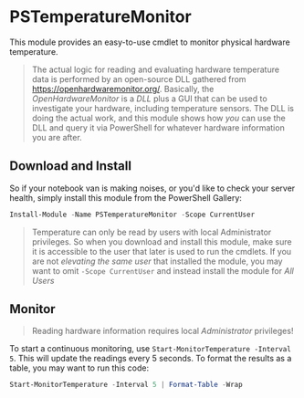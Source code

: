 # PSTemperatureMonitor

This module provides an easy-to-use cmdlet to monitor physical hardware temperature.

> The actual logic for reading and evaluating hardware temperature data is performed by an open-source DLL gathered from https://openhardwaremonitor.org/.
> Basically, the *OpenHardwareMonitor* is a *DLL* plus a GUI that can be used to investigate your hardware, including temperature sensors. The DLL is doing the actual work, and this module shows how *you* can use the DLL and query it via PowerShell for whatever hardware information you are after.

## Download and Install

So if your notebook van is making noises, or you'd like to check your server health, simply install this module from the PowerShell Gallery:

```powershell
Install-Module -Name PSTemperatureMonitor -Scope CurrentUser
```

> Temperature can only be read by users with local Administrator privileges. So when you download and install this module, make sure it is accessible to the user that later is used to run the cmdlets.
> If you are not *elevating the same user* that installed the module, you may want to omit `-Scope CurrentUser` and instead install the module for *All Users*


## Monitor

> Reading hardware information requires local *Administrator* privileges!

To start a continuous monitoring, use `Start-MonitorTemperature -Interval 5`. This will update the readings every 5 seconds.
To format the results as a table, you may want to run this code:

```powershell
Start-MonitorTemperature -Interval 5 | Format-Table -Wrap
```
